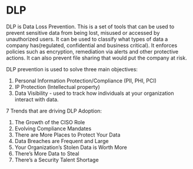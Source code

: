 # DLP

DLP is Data Loss Prevention. This is a set of tools that can be used to prevent sensitive data from being lost, misused or accessed by unauthorized users.  It can be used to classify what types of data a company has(regulated, confidential and business critical). It enforces policies such as encryption, remediation via alerts and other protective actions.  It can also prevent file sharing that would put the company at risk.  

DLP prevention is used to solve three main objectives:

1. Personal Information Protection/Compliance (PII, PHI, PCI)
2. IP Protection (Intellectual property)
3. Data Visibility - used to track how individuals at your organization interact with data.

7 Trends that are driving DLP Adoption:
1. The Growth of the CISO Role
2. Evolving Compliance Mandates
3. There are More Places to Protect Your Data
4. Data Breaches are Frequent and Large
5. Your Organization’s Stolen Data is Worth More
6. There’s More Data to Steal
7. There’s a Security Talent Shortage